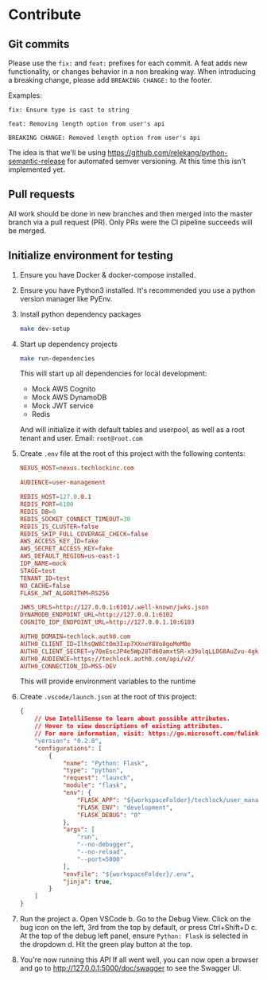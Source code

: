 # Contribute

## Git commits

Please use the `fix:` and `feat:` prefixes for each commit. A feat adds new functionality, or changes behavior in a non breaking way.
When introducing a breaking change, please add `BREAKING CHANGE:` to the footer.

Examples:

```text
fix: Ensure type is cast to string
```

```text
feat: Removing length option from user's api

BREAKING CHANGE: Removed length option from user's api
```

The idea is that we'll be using https://github.com/relekang/python-semantic-release for automated semver versioning.
At this time this isn't implemented yet.

## Pull requests

All work should be done in new branches and then merged into the master branch via a pull request (PR).
Only PRs were the CI pipeline succeeds will be merged.

## Initialize environment for testing

1. Ensure you have Docker & docker-compose installed.

2. Ensure you have Python3 installed. It's recommended you use a python version manager like PyEnv.

3. Install python dependency packages

    ```bash
    make dev-setup
    ```

4. Start up dependency projects

    ```bash
    make run-dependencies
    ```

    This will start up all dependencies for local development:

    * Mock AWS Cognito
    * Mock AWS DynamoDB
    * Mock JWT service
    * Redis

    And will initialize it with default tables and userpool, as well as a root tenant and user.
    Email: `root@root.com`

5. Create `.env` file at the root of this project with the following contents:

    ```conf
    NEXUS_HOST=nexus.techlockinc.com

    AUDIENCE=user-management

    REDIS_HOST=127.0.0.1
    REDIS_PORT=6100
    REDIS_DB=0
    REDIS_SOCKET_CONNECT_TIMEOUT=30
    REDIS_IS_CLUSTER=false
    REDIS_SKIP_FULL_COVERAGE_CHECK=false
    AWS_ACCESS_KEY_ID=fake
    AWS_SECRET_ACCESS_KEY=fake
    AWS_DEFAULT_REGION=us-east-1
    IDP_NAME=mock
    STAGE=test
    TENANT_ID=test
    NO_CACHE=false
    FLASK_JWT_ALGORITHM=RS256

    JWKS_URLS=http://127.0.0.1:6101/.well-known/jwks.json
    DYNAMODB_ENDPOINT_URL=http://127.0.0.1:6102
    COGNITO_IDP_ENDPOINT_URL=http://127.0.0.1.10:6103

    AUTH0_DOMAIN=techlock.auth0.com
    AUTH0_CLIENT_ID=IlhsQW8CtOm3Ixp7XXneY8Vo8goMoM0e
    AUTH0_CLIENT_SECRET=y70eEscJP4e5Wp28Td60amxt5R-x39olqLLOG8AuZvu-4gkUtqZvq6qSUMnqZiwR
    AUTH0_AUDIENCE=https://techlock.auth0.com/api/v2/
    AUTH0_CONNECTION_ID=MSS-DEV
    ```

    This will provide environment variables to the runtime

6. Create `.vscode/launch.json` at the root of this project:

    ```json
    {
        // Use IntelliSense to learn about possible attributes.
        // Hover to view descriptions of existing attributes.
        // For more information, visit: https://go.microsoft.com/fwlink/?linkid=830387
        "version": "0.2.0",
        "configurations": [
            {
                "name": "Python: Flask",
                "type": "python",
                "request": "launch",
                "module": "flask",
                "env": {
                    "FLASK_APP": "${workspaceFolder}/techlock/user_management_service/app.py",
                    "FLASK_ENV": "development",
                    "FLASK_DEBUG": "0"
                },
                "args": [
                    "run",
                    "--no-debugger",
                    "--no-reload",
                    "--port=5000"
                ],
                "envFile": "${workspaceFolder}/.env",
                "jinja": true,
            }
        ]
    }
    ```

7. Run the project
    a. Open VSCode
    b. Go to the Debug View. Click on the bug icon on the left, 3rd from the top by default, or press Ctrl+Shift+D
    c. At the top of the debug left panel, ensure `Python: Flask` is selected in the dropdown
    d. Hit the green play button at the top.

8. You're now running this API
    If all went well, you can now open a browser and go to http://127.0.0.1:5000/doc/swagger to see the Swagger UI.
